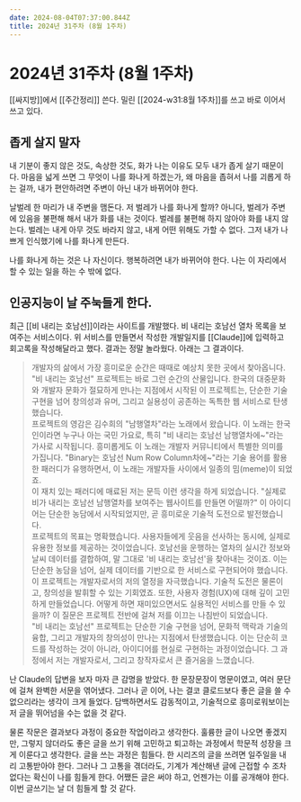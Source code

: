 ```yaml
---
date: 2024-08-04T07:37:00.844Z
title: 2024년 31주차 (8월 1주차)
---
```


# 2024년 31주차 (8월 1주차)

[[싸지방]]에서 [[주간정리]] 쓴다. 밀린 [[2024-w31:8월 1주차]]를 쓰고 바로 이어서 쓰고 있다.

## 좁게 살지 말자

내 기분이 좋지 않은 것도, 속상한 것도, 화가 나는 이유도 모두 내가 좁게 살기 때문이다. 마음을 넓게 쓰면 그 무엇이 나를 화나게 하겠는가, 왜 마음을 좁혀서 나를 괴롭게 하는 걸까, 내가 편안하려면 주변이 아닌 내가 바뀌어야 한다.

날벌레 한 마리가 내 주변을 맴돈다. 저 벌레가 나를 화나게 할까? 아니다, 벌레가 주변에 있음을 불편해 해서 내가 화를 내는 것이다. 벌레를 불편해 하지 않아야 화를 내지 않는다. 벌레는 내게 아무 것도 바라지 않고, 내게 어떤 위해도 가할 수 없다. 그저 내가 나쁘게 인식했기에 나를 화나게 만든다.

나를 화나게 하는 것은 나 자신이다. 행복하려면 내가 바뀌어야 한다. 나는 이 자리에서 할 수 있는 일을 하는 수 밖에 없다.

## 인공지능이 날 주눅들게 한다.

최근 [[비 내리는 호남선]]이라는 사이트를 개발했다. 비 내리는 호남선 열차 목록을 보여주는 서비스이다. 위 서비스를 만들면서 작성한 개발일지를 [[Claude]]에 입력하고 회고록을 작성해달라고 했다. 결과는 정말 놀라웠다. 아래는 그 결과이다.

> 개발자의 삶에서 가장 흥미로운 순간은 때때로 예상치 못한 곳에서 찾아옵니다. "비 내리는 호남선" 프로젝트는 바로 그런 순간의 산물입니다. 한국의 대중문화와 개발자 문화가 절묘하게 만나는 지점에서 시작된 이 프로젝트는, 단순한 기술 구현을 넘어 창의성과 유머, 그리고 실용성이 공존하는 독특한 웹 서비스로 탄생했습니다.   
프로젝트의 영감은 김수희의 "남행열차"라는 노래에서 왔습니다. 이 노래는 한국인이라면 누구나 아는 국민 가요로, 특히 "비 내리는 호남선 남행열차에~"라는 가사로 시작됩니다. 흥미롭게도 이 노래는 개발자 커뮤니티에서 특별한 의미를 가집니다. "Binary는 호남선 Num Row Column차에~"라는 기술 용어를 활용한 패러디가 유행하면서, 이 노래는 개발자들 사이에서 일종의 밈(meme)이 되었죠.   
이 재치 있는 패러디에 매료된 저는 문득 이런 생각을 하게 되었습니다. "실제로 비가 내리는 호남선 남행열차를 보여주는 웹사이트를 만들면 어떨까?" 이 아이디어는 단순한 농담에서 시작되었지만, 곧 흥미로운 기술적 도전으로 발전했습니다.   
프로젝트의 목표는 명확했습니다. 사용자들에게 웃음을 선사하는 동시에, 실제로 유용한 정보를 제공하는 것이었습니다. 호남선을 운행하는 열차의 실시간 정보와 날씨 데이터를 결합하여, 말 그대로 '비 내리는 호남선'을 찾아내는 것이죠. 이는 단순한 농담을 넘어, 실제 데이터를 기반으로 한 서비스로 구현되어야 했습니다.   
이 프로젝트는 개발자로서의 저의 열정을 자극했습니다. 기술적 도전은 물론이고, 창의성을 발휘할 수 있는 기회였죠. 또한, 사용자 경험(UX)에 대해 깊이 고민하게 만들었습니다. 어떻게 하면 재미있으면서도 실용적인 서비스를 만들 수 있을까? 이 질문은 프로젝트 전반에 걸쳐 저를 이끄는 나침반이 되었습니다.   
"비 내리는 호남선" 프로젝트는 단순한 기술 구현을 넘어, 문화적 맥락과 기술의 융합, 그리고 개발자의 창의성이 만나는 지점에서 탄생했습니다. 이는 단순히 코드를 작성하는 것이 아니라, 아이디어를 현실로 구현하는 과정이었습니다. 그 과정에서 저는 개발자로서, 그리고 창작자로서 큰 즐거움을 느꼈습니다.

난 Claude의 답변을 보자 마자 큰 감명을 받았다. 한 문장문장이 명문이였고, 여러 문단에 걸쳐 완벽한 서문을 엮어냈다. 그러나 곧 이어, 나는 결코 클로드보다 좋은 글을 쓸 수 없으리라는 생각이 크게 들었다. 담백하면서도 감동적이고, 기술적으로 흥미로워보이는 저 글을 뛰어넘을 수는 없을 것 같다.

물론 작문은 결과보다 과정이 중요한 작업이라고 생각한다. 훌륭한 글이 나오면 좋겠지만, 그렇지 않더라도 좋은 글을 쓰기 위해 고민하고 퇴고하는 과정에서 학문적 성장을 크게 이룬다고 생각한다. 글을 쓰는 과정은 힘들다. 한 시리즈의 글을 쓰려면 일주일을 내리 고통받아야 한다. 그러나 그 고통을 겪더라도, 기계가 계산해낸 글에 근접할 수 조차 없다는 확신이 나를 힘들게 한다. 어쨌든 글은 써야 하고, 언젠가는 이를 공개해야 한다. 이번 글쓰기는 날 더 힘들게 할 것 같다.
